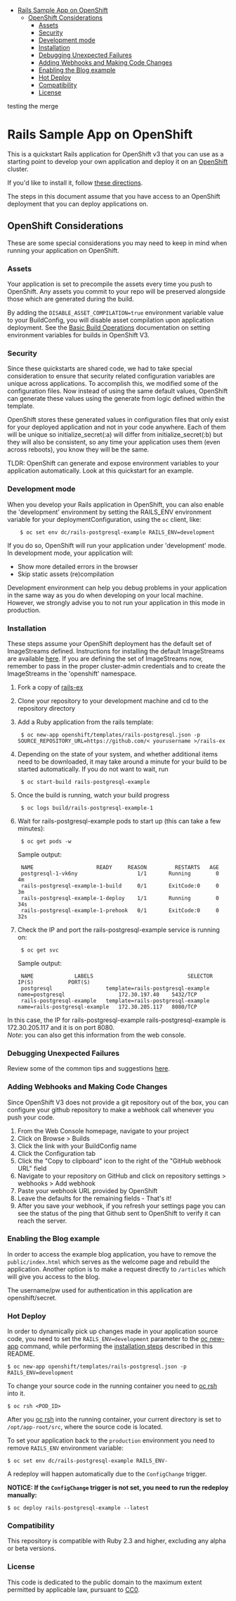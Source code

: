 

<!-- toc -->

- [Rails Sample App on OpenShift](#rails-sample-app-on-openshift)
  * [OpenShift Considerations](#openshift-considerations)
    + [Assets](#assets)
    + [Security](#security)
    + [Development mode](#development-mode)
    + [Installation](#installation)
    + [Debugging Unexpected Failures](#debugging-unexpected-failures)
    + [Adding Webhooks and Making Code Changes](#adding-webhooks-and-making-code-changes)
    + [Enabling the Blog example](#enabling-the-blog-example)
    + [Hot Deploy](#hot-deploy)
    + [Compatibility](#compatibility)
    + [License](#license)

<!-- tocstop -->
testing the merge

Rails Sample App on OpenShift
============================

This is a quickstart Rails application for OpenShift v3 that you can use as a starting point to develop your own application and deploy it on an [OpenShift](https://github.com/openshift/origin) cluster.

If you'd like to install it, follow [these directions](https://github.com/sclorg/rails-ex/blob/master/README.md#installation).  

The steps in this document assume that you have access to an OpenShift deployment that you can deploy applications on.

OpenShift Considerations
------------------------
These are some special considerations you may need to keep in mind when running your application on OpenShift.

### Assets
Your application is set to precompile the assets every time you push to OpenShift.
Any assets you commit to your repo will be preserved alongside those which are generated during the build.

By adding the ```DISABLE_ASSET_COMPILATION=true``` environment variable value to your BuildConfig, you will disable asset compilation upon application deployment.  See the [Basic Build Operations](https://docs.okd.io/latest/dev_guide/builds/basic_build_operations.html#starting-a-build) documentation on setting environment variables for builds in OpenShift V3.

### Security
Since these quickstarts are shared code, we had to take special consideration to ensure that security related configuration variables are unique across applications. To accomplish this, we modified some of the configuration files. Now instead of using the same default values, OpenShift can generate these values using the generate from logic defined within the template.

OpenShift stores these generated values in configuration files that only exist for your deployed application and not in your code anywhere. Each of them will be unique so initialize_secret(:a) will differ from initialize_secret(:b) but they will also be consistent, so any time your application uses them (even across reboots), you know they will be the same.

TLDR: OpenShift can generate and expose environment variables to your application automatically. Look at this quickstart for an example.

### Development mode
When you develop your Rails application in OpenShift, you can also enable the 'development' environment by setting the RAILS_ENV environment variable for your deploymentConfiguration, using the `oc` client, like:  

		$ oc set env dc/rails-postgresql-example RAILS_ENV=development


If you do so, OpenShift will run your application under 'development' mode. In development mode, your application will:  
*  Show more detailed errors in the browser  
*  Skip static assets (re)compilation  

Development environment can help you debug problems in your application in the same way as you do when developing on your local machine. However, we strongly advise you to not run your application in this mode in production.

### Installation
These steps assume your OpenShift deployment has the default set of ImageStreams defined. Instructions for installing the default ImageStreams are available [here](https://docs.okd.io/latest/install_config/imagestreams_templates.html).  If you are defining the set of ImageStreams now, remember to pass in the proper cluster-admin credentials and to create the ImageStreams in the 'openshift' namespace.

1. Fork a copy of [rails-ex](https://github.com/sclorg/rails-ex)
2. Clone your repository to your development machine and cd to the repository directory
3. Add a Ruby application from the rails template:

		$ oc new-app openshift/templates/rails-postgresql.json -p SOURCE_REPOSITORY_URL=https://github.com/< yourusername >/rails-ex 

4. Depending on the state of your system, and whether additional items need to be downloaded, it may take around a minute for your build to be started automatically.  If you do not want to wait, run

		$ oc start-build rails-postgresql-example

5. Once the build is running, watch your build progress  

		$ oc logs build/rails-postgresql-example-1

6. Wait for rails-postgresql-example pods to start up (this can take a few minutes):  

		$ oc get pods -w


	Sample output:  

		NAME                    READY     REASON         RESTARTS   AGE
		postgresql-1-vk6ny                   1/1       Running        0          4m
		rails-postgresql-example-1-build     0/1       ExitCode:0     0          3m
		rails-postgresql-example-1-deploy    1/1       Running        0          34s
		rails-postgresql-example-1-prehook   0/1       ExitCode:0     0          32s



7. Check the IP and port the rails-postgresql-example service is running on:  

		$ oc get svc


	Sample output:  

		NAME             LABELS                              SELECTOR              IP(S)           PORT(S)
		postgresql                 template=rails-postgresql-example   name=postgresql                 172.30.197.40    5432/TCP
		rails-postgresql-example   template=rails-postgresql-example   name=rails-postgresql-example   172.30.205.117   8080/TCP


In this case, the IP for rails-postgresql-example rails-postgresql-example is 172.30.205.117 and it is on port 8080.  
*Note*: you can also get this information from the web console.


### Debugging Unexpected Failures

Review some of the common tips and suggestions [here](https://github.com/openshift/origin/blob/master/docs/debugging-openshift.md).

### Adding Webhooks and Making Code Changes
Since OpenShift V3 does not provide a git repository out of the box, you can configure your github repository to make a webhook call whenever you push your code.

1. From the Web Console homepage, navigate to your project
2. Click on Browse > Builds
3. Click the link with your BuildConfig name
4. Click the Configuration tab
5. Click the "Copy to clipboard" icon to the right of the "GitHub webhook URL" field
6. Navigate to your repository on GitHub and click on repository settings > webhooks > Add webhook
7. Paste your webhook URL provided by OpenShift
8. Leave the defaults for the remaining fields - That's it!
9. After you save your webhook, if you refresh your settings page you can see the status of the ping that Github sent to OpenShift to verify it can reach the server.  

### Enabling the Blog example
In order to access the example blog application, you have to remove the
`public/index.html` which serves as the welcome page and rebuild the application.
Another option is to make a request directly to `/articles` which will give you access to the blog.

The username/pw used for authentication in this application are openshift/secret.

### Hot Deploy

In order to dynamically pick up changes made in your application source code, you need to set the `RAILS_ENV=development` parameter to the [oc new-app](https://docs.okd.io/latest/cli_reference/basic_cli_operations.html#basic-cli-operations) command, while performing the [installation steps](https://github.com/sclorg/rails-ex#installation) described in this README.

	$ oc new-app openshift/templates/rails-postgresql.json -p RAILS_ENV=development

To change your source code in the running container you need to [oc rsh](https://docs.okd.io/latest/cli_reference/basic_cli_operations.html#troubleshooting-and-debugging-cli-operations) into it.

	$ oc rsh <POD_ID>

After you [oc rsh](https://docs.okd.io/latest/cli_reference/basic_cli_operations.html#troubleshooting-and-debugging-cli-operations) into the running container, your current directory is set to `/opt/app-root/src`, where the source code is located.

To set your application back to the `production` environment you need to remove `RAILS_ENV` environment variable:

	$ oc set env dc/rails-postgresql-example RAILS_ENV-

A redeploy will happen automatically due to the `ConfigChange` trigger.

**NOTICE: If the `ConfigChange`  trigger is not set, you need to run the redeploy manually:**
 
	$ oc deploy rails-postgresql-example --latest

### Compatibility

This repository is compatible with Ruby 2.3 and higher, excluding any alpha or beta versions.

### License
This code is dedicated to the public domain to the maximum extent permitted by applicable law, pursuant to [CC0](http://creativecommons.org/publicdomain/zero/1.0/).
